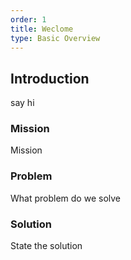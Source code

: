 ```yaml
---
order: 1
title: Weclome
type: Basic Overview
---
```


## Introduction

say hi

### Mission

Mission

### Problem

What problem do we solve

### Solution

State the solution
